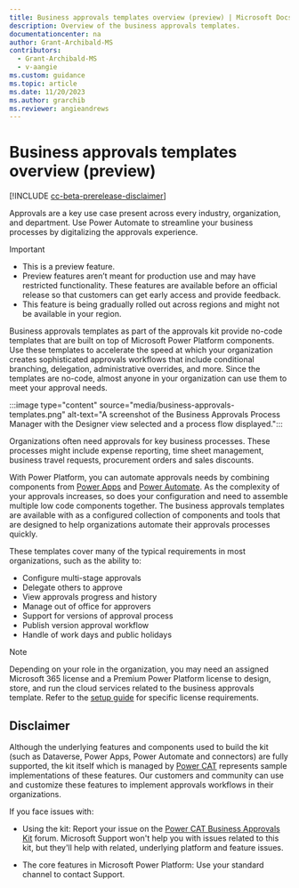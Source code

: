 ```yaml
---
title: Business approvals templates overview (preview) | Microsoft Docs
description: Overview of the business approvals templates.
documentationcenter: na
author: Grant-Archibald-MS
contributors:
  - Grant-Archibald-MS
  - v-aangie
ms.custom: guidance
ms.topic: article
ms.date: 11/20/2023
ms.author: grarchib
ms.reviewer: angieandrews
---
```


# Business approvals templates overview (preview)

[!INCLUDE [cc-beta-prerelease-disclaimer](../../includes/cc-beta-prerelease-disclaimer.md)]

Approvals are a key use case present across every industry, organization, and department. Use Power Automate to streamline your business processes by digitalizing the approvals experience.

> [!IMPORTANT]
>
> - This is a preview feature.
> - Preview features aren’t meant for production use and may have restricted functionality. These features are available before an official release so that customers can get early access and provide feedback.
> - This feature is being gradually rolled out across regions and might not be available in your region.

Business approvals templates as part of the approvals kit provide no-code templates that are built on top of Microsoft Power Platform components. Use these templates to accelerate the speed at which your organization creates sophisticated approvals workflows that include conditional branching, delegation, administrative overrides, and more. Since the templates are no-code, almost anyone in your organization can use them to meet your approval needs.

:::image type="content" source="media/business-approvals-templates.png" alt-text="A screenshot of the Business Approvals Process Manager with the Designer view selected and a process flow displayed.":::

Organizations often need approvals for key business processes. These processes might include expense reporting, time sheet management, business travel requests, procurement orders and sales discounts.

With Power Platform, you can automate approvals needs by combining components from [Power Apps](https://make.powerapps.com) and [Power Automate](https://make.powerautomate.com). As the complexity of your approvals increases, so does your configuration and need to assemble multiple low code components together. The business approvals templates are available with as a configured collection of components and tools that are designed to help organizations automate their approvals processes quickly.

These templates cover many of the typical requirements in most organizations, such as the ability to:

- Configure multi-stage approvals
- Delegate others to approve
- View approvals progress and history
- Manage out of office for approvers
- Support for versions of approval process
- Publish version approval workflow
- Handle of work days and public holidays

> [!NOTE]
> Depending on your role in the organization, you may need an assigned Microsoft 365 license and a Premium Power Platform license to design, store, and run the cloud services related to the business approvals template. Refer to the [setup guide](./setup.md) for specific license requirements.

## Disclaimer

Although the underlying features and components used to build the kit (such as Dataverse, Power Apps, Power Automate and connectors) are fully supported, the kit itself which is managed by [Power CAT](https://aka.ms/whoispowercat) represents sample implementations of these features. Our customers and community can use and customize these features to implement approvals workflows in their organizations.

If you face issues with:

- Using the kit: Report your issue on the [Power CAT Business Approvals Kit](https://aka.ms/approvals-kit/issues) forum. Microsoft Support won't help you with issues related to this kit, but they'll help with related, underlying platform and feature issues.

- The core features in Microsoft Power Platform: Use your standard channel to contact Support.
